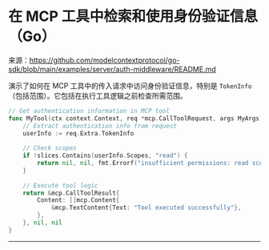 # 在 MCP 工具中检索和使用身份验证信息（Go）

来源：https://github.com/modelcontextprotocol/go-sdk/blob/main/examples/server/auth-middleware/README.md

演示了如何在 MCP 工具中的传入请求中访问身份验证信息，特别是 `TokenInfo`（包括范围）。它包括在执行工具逻辑之前检查所需范围。

```Go
// Get authentication information in MCP tool
func MyTool(ctx context.Context, req *mcp.CallToolRequest, args MyArgs) (*mcp.CallToolResult, any, error) {
    // Extract authentication info from request 
    userInfo := req.Extra.TokenInfo
    
    // Check scopes
    if !slices.Contains(userInfo.Scopes, "read") {
        return nil, nil, fmt.Errorf("insufficient permissions: read scope required")
    }
    
    // Execute tool logic
    return &mcp.CallToolResult{
        Content: []mcp.Content{
            &mcp.TextContent{Text: "Tool executed successfully"},
        },
    }, nil, nil
}
```

--------------------------------
